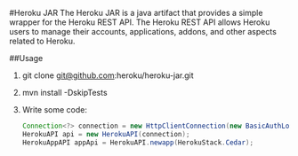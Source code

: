 #Heroku JAR
The Heroku JAR is a java artifact that provides a simple wrapper for the Heroku REST API. The Heroku REST API allows Heroku users to manage their accounts, applications, addons, and other aspects related to Heroku.

##Usage
1. git clone git@github.com:heroku/heroku-jar.git
2. mvn install -DskipTests
3. Write some code:

    ```java
    Connection<?> connection = new HttpClientConnection(new BasicAuthLoginCommand('username', 'password'));
    HerokuAPI api = new HerokuAPI(connection);
    HerokuAppAPI appApi = HerokuAPI.newapp(HerokuStack.Cedar);
    ```
    